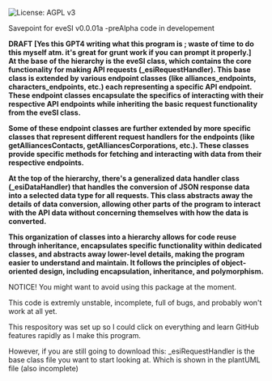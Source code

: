 ![License: AGPL v3](https://img.shields.io/badge/License-AGPL_v3-blue.svg)

Savepoint for eveSI v0.0.01a
-preAlpha code in developement

<b>DRAFT [Yes this GPT4 writing what this program is ; waste of time to do this myself atm. it's great for grunt work if you can prompt it properly.]<br/>
At the base of the hierarchy is the eveSI class, which contains the core functionality for making API requests (_esiRequestHandler). This base class is extended by various endpoint classes (like alliances_endpoints, characters_endpoints, etc.) each representing a specific API endpoint. These endpoint classes encapsulate the specifics of interacting with their respective API endpoints while inheriting the basic request functionality from the eveSI class.

Some of these endpoint classes are further extended by more specific classes that represent different request handlers for the endpoints (like getAlliancesContacts, getAlliancesCorporations, etc.). These classes provide specific methods for fetching and interacting with data from their respective endpoints.

At the top of the hierarchy, there's a generalized data handler class (_esiDataHandler) that handles the conversion of JSON response data into a selected data type for all requests. This class abstracts away the details of data conversion, allowing other parts of the program to interact with the API data without concerning themselves with how the data is converted.

This organization of classes into a hierarchy allows for code reuse through inheritance, encapsulates specific functionality within dedicated classes, and abstracts away lower-level details, making the program easier to understand and maintain. It follows the principles of object-oriented design, including encapsulation, inheritance, and polymorphism.</b>

NOTICE!
You might want to avoid using this package at the moment.

This code is extremly unstable, incomplete, full of bugs, and probably won't work at all yet.

This respository was set up so I could click on everything and learn GitHub features rapidly as I make this program.

However, if you are still going to download this: _esiRequestHandler is the base class file you want to start looking at.
Which is shown in the plantUML file (also incomplete)

